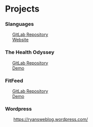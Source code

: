 # Projects


### Slanguages
&nbsp;&nbsp;&nbsp;&nbsp;&nbsp;&nbsp;[GitLab Repository](https://gitlab.com/alvarohare1/slanguage "Title") <br />
&nbsp;&nbsp;&nbsp;&nbsp;&nbsp;&nbsp;[Website](https://playslanguage.wixsite.com/bram "Title")

### The Health Odyssey 
&nbsp;&nbsp;&nbsp;&nbsp;&nbsp;&nbsp;[GitLab Repository](https://gitlab.com/ryangutz/idb "Title") <br />
&nbsp;&nbsp;&nbsp;&nbsp;&nbsp;&nbsp;[Demo](https://drive.google.com/open?id=1iX5SKnl52z1b6Da9ooMswu3tQs7wpQfE "Title")

### FitFeed
&nbsp;&nbsp;&nbsp;&nbsp;&nbsp;&nbsp;[GitLab Repository](https://gitlab.com/cchasteen99/fitfeed "Title") <br />
&nbsp;&nbsp;&nbsp;&nbsp;&nbsp;&nbsp;[Demo](https://drive.google.com/open?id=1sngjkyP0-VI7xuumuH6T9EGONMk9AeqH "Title")

### Wordpress
&nbsp;&nbsp;&nbsp;&nbsp;&nbsp;&nbsp; https://ryansweblog.wordpress.com/
